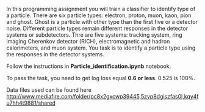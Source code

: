 In this programming assignment you will train a classifier to identify type of a particle. 
There are six particle types: electron, proton, muon, kaon, pion and ghost. 
Ghost is a particle with other type than the first five or a detector noise.
Different particle types remain different responses in the detector systems or subdetectors. 
Thre are five systems: tracking system, ring imaging Cherenkov detector (RICH), electromagnetic and hadron calorimeters, 
and muon system. You task is to identify a particle type using the responses in the detector systems. 

Follow the instructions in **Particle_identification.ipynb** notebook.

To pass the task, you need to get log loss equal **0.6 or less**. 0.525 is 100%.

Data files used can be found here http://www.mediafire.com/folder/pc8x2gxcwp39445,5zyp8dgiszfas0l,kqy4fu7hh4t9881/shared
